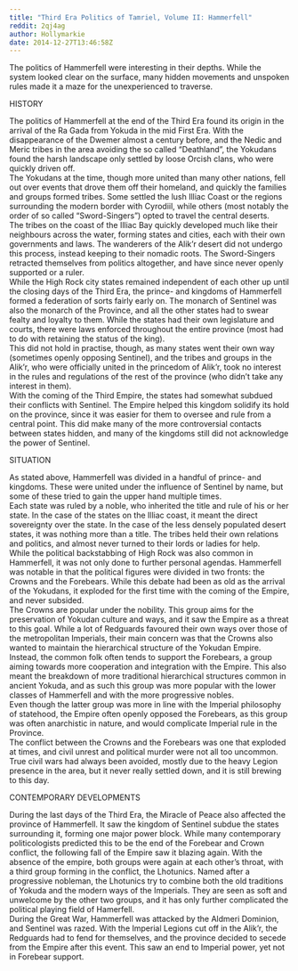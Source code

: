 ```yaml
---
title: "Third Era Politics of Tamriel, Volume II: Hammerfell"
reddit: 2qj4ag
author: Hollymarkie
date: 2014-12-27T13:46:58Z
---
```


The politics of Hammerfell were interesting in their depths. While the system looked clear on the surface, many hidden movements and unspoken rules made it a maze for the unexperienced to traverse. 

HISTORY

The politics of Hammerfell at the end of the Third Era found its origin in the arrival of the Ra Gada from Yokuda in the mid First Era. With the disappearance of the Dwemer almost a century before, and the Nedic and Meric tribes in the area avoiding the so called “Deathland”, the Yokudans found the harsh landscape only settled by loose Orcish clans, who were quickly driven off.  
The Yokudans at the time, though more united than many other nations, fell out over events that drove them off their homeland, and quickly the families and groups formed tribes. Some settled the lush Illiac Coast or the regions surrounding the modern border with Cyrodiil, while others (most notably the order of so called “Sword-Singers”) opted to travel the central deserts.  
The tribes on the coast of the Illiac Bay quickly developed much like their neighbours across the water, forming states and cities, each with their own governments and laws. The wanderers of the Alik’r desert did not undergo this process, instead keeping to their nomadic roots. The Sword-Singers retracted themselves from politics altogether, and have since never openly supported or a ruler.  
While the High Rock city states remained independent of each other up until the closing days of the Third Era, the prince- and kingdoms of Hammerfell formed a federation of sorts fairly early on. The monarch of Sentinel was also the monarch of the Province, and all the other states had to swear fealty and loyalty to them. While the states had their own legislature and courts, there were laws enforced throughout the entire province (most had to do with retaining the status of the king).  
This did not hold in practise, though, as many states went their own way (sometimes openly opposing Sentinel), and the tribes and groups in the Alik’r, who were officially united in the princedom of Alik’r, took no interest in the rules and regulations of the rest of the province (who didn’t take any interest in them).  
With the coming of the Third Empire, the states had somewhat subdued their conflicts with Sentinel. The Empire helped this kingdom solidify its hold on the province, since it was easier for them to oversee and rule from a central point. This did make many of the more controversial contacts between states hidden, and many of the kingdoms still did not acknowledge the power of Sentinel.

SITUATION

As stated above, Hammerfell was divided in a handful of prince- and kingdoms. These were united under the influence of Sentinel by name, but some of these tried to gain the upper hand multiple times.  
Each state was ruled by a noble, who inherited the title and rule of his or her state. In the case of the states on the Illiac coast, it meant the direct sovereignty over the state. In the case of the less densely populated desert states, it was nothing more than a title. The tribes held their own relations and politics, and almost never turned to their lords or ladies for help.  
While the political backstabbing of High Rock was also common in Hammerfell, it was not only done to further personal agendas. Hammerfell was notable in that the political figures were divided in two fronts: the Crowns and the Forebears. While this debate had been as old as the arrival of the Yokudans, it exploded for the first time with the coming of the Empire, and never subsided.  
The Crowns are popular under the nobility. This group aims for the preservation of Yokudan culture and ways, and it saw the Empire as a threat to this goal. While a lot of Redguards favoured their own ways over those of the metropolitan Imperials, their main concern was that the Crowns also wanted to maintain the hierarchical structure of the Yokudan Empire. Instead, the common folk often tends to support the Forebears, a group aiming towards more cooperation and integration with the Empire. This also meant the breakdown of more traditional hierarchical structures common in ancient Yokuda, and as such this group was more popular with the lower classes of Hammerfell and with the more progressive nobles.  
Even though the latter group was more in line with the Imperial philosophy of statehood, the Empire often openly opposed the Forebears, as this group was often anarchistic in nature, and would complicate Imperial rule in the Province.  
The conflict between the Crowns and the Forebears was one that exploded at times, and civil unrest and political murder were not all too uncommon. True civil wars had always been avoided, mostly due to the heavy Legion presence in the area, but it never really settled down, and it is still brewing to this day.

CONTEMPORARY DEVELOPMENTS

During the last days of the Third Era, the Miracle of Peace also affected the province of Hammerfell. It saw the kingdom of Sentinel subdue the states surrounding it, forming one major power block. While many contemporary politicologists predicted this to be the end of the Forebear and Crown conflict, the following fall of the Empire saw it blazing again. With the absence of the empire, both groups were again at each other’s throat, with a third group forming in the conflict, the Lhotunics. Named after a progressive nobleman, the Lhotunics try to combine both the old traditions of Yokuda and the modern ways of the Imperials. They are seen as soft and unwelcome by the other two groups, and it has only further complicated the political playing field of Hamerfell.  
During the Great War, Hammerfell was attacked by the Aldmeri Dominion, and Sentinel was razed. With the Imperial Legions cut off in the Alik’r, the Redguards had to fend for themselves, and the province decided to secede from the Empire after this event. This saw an end to Imperial power, yet not in Forebear support. 

